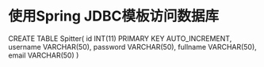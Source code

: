 # 使用Spring JDBC模板访问数据库
CREATE TABLE Spitter(
  id INT(11)  PRIMARY KEY AUTO_INCREMENT,
  username VARCHAR(50),
  password VARCHAR(50),
  fullname VARCHAR(50),
  email VARCHAR(50)
)